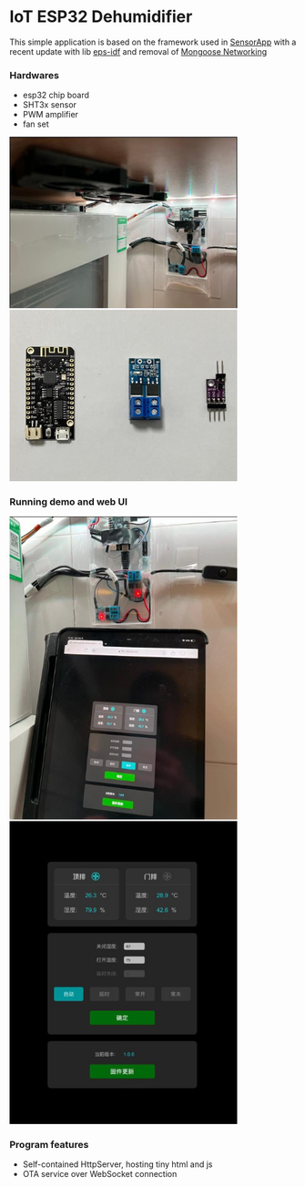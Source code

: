 # IoT ESP32 Dehumidifier

This simple application is based on the framework used in [SensorApp](https://github.com/sushenghua/IoT_ESP32_SensorApp) with a recent
update with lib [eps-idf](https://github.com/espressif/esp-idf.git) and removal of [Mongoose Networking](https://github.com/cesanta/mongoose)

### Hardwares
- esp32 chip board
- SHT3x sensor
- PWM amplifier
- fan set

<img src="doc/img/show1.jpg" width="400"><img src="doc/img/parts.jpg" width="400">

### Running demo and web UI
<img src="doc/img/show2.jpg" width="400"><img src="doc/img/webui.jpg" width="400">

### Program features
- Self-contained HttpServer, hosting tiny html and js
- OTA service over WebSocket connection

